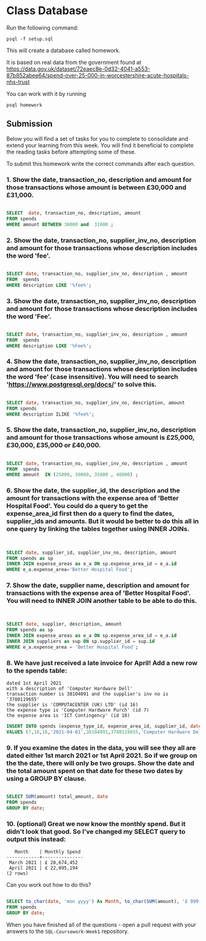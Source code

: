 # Class Database
Run the following command:
```
psql -f setup.sql
```
This will create a database called homework.

It is based on real data from the government found at
https://data.gov.uk/dataset/72eaec8e-0d32-4041-a553-87b852abee64/spend-over-25-000-in-worcestershire-acute-hospitals-nhs-trust

You can work with it by running
```
psql homework
```
## Submission

Below you will find a set of tasks for you to complete to consolidate and extend your learning from this week. You will find it beneficial to complete the reading tasks before attempting some of these.

To submit this homework write the correct commands after each question.

### 1. Show the date, transaction_no, description and amount for those transactions whose amount is between £30,000 and £31,000.
```sql

SELECT  date, transaction_no, description, amount 
FROM spends 
WHERE amount BETWEEN 30000 and  31000 ;
```
### 2. Show the date, transaction_no, supplier_inv_no, description and amount for those transactions whose description includes the word 'fee'.
```sql

SELECT date, transaction_no, supplier_inv_no, description , amount
FROM  spends 
WHERE description LIKE '%fee%';
```
### 3. Show the date, transaction_no, supplier_inv_no, description and amount for those transactions whose description includes the word 'Fee'.
```sql

SELECT date, transaction_no, supplier_inv_no, description , amount
FROM  spends 
WHERE description LIKE '%Fee%';
```
### 4. Show the date, transaction_no, supplier_inv_no, description and amount for those transactions whose description includes the word 'fee' (case insensitive). You will need to search 'https://www.postgresql.org/docs/' to solve this.
```sql

SELECT date, transaction_no, supplier_inv_no, description, amount
FROM spends
WHERE description ILIKE '%fee%';
```
### 5. Show the date, transaction_no, supplier_inv_no, description and amount for those transactions whose amount is £25,000, £30,000, £35,000 or £40,000.
```sql

SELECT date, transaction_no, supplier_inv_no, description , amount
FROM  spends 
WHERE amount  IN (25000, 30000, 35000 , 40000) ;
```
### 6. Show the date, the supplier_id, the description and the amount for transactions with the expense area of 'Better Hospital Food'. You could do a query to get the expense_area_id first then do a query to find the dates, supplier_ids and amounts. But it would be better to do this all in one query by linking the tables together using INNER JOINs.
```sql


SELECT date, supplier_id, supplier_inv_no, description, amount
FROM spends as sp
INNER JOIN expense_areas as e_a ON sp.expense_area_id = e_a.id
WHERE e_a.expense_area='Better Hospital Food';


```
### 7. Show the date, supplier name, description and amount for transactions with the expense area of 'Better Hospital Food'. You will need to INNER JOIN another table to be able to do this.
```sql


SELECT date, supplier, description, amount
FROM spends as sp
INNER JOIN expense_areas as e_a ON sp.expense_area_id = e_a.id
INNER JOIN suppliers as sup ON sp.supplier_id = sup.id
WHERE e_a.expense_area = 'Better Hospital Food';


```
### 8. We have just received a late invoice for April! Add a new row to the spends table:
    dated 1st April 2021
    with a description of 'Computer Hardware Dell'
    transaction number is 38104091 and the supplier's inv no is '3780119655'
    the supplier is 'COMPUTACENTER (UK) LTD' (id 16)
    the expense type is 'Computer Hardware Purch' (id 7)
    the expense area is 'ICT Contingency' (id 18)
```sql
INSERT INTO spends (expense_type_id, expense_area_id, supplier_id, date, transaction_no, supplier_inv_no, description, amount)
VALUES (7,18,16,'2021-04-01',38104091,3780119655,'Computer Hardware Dell', 1, 600);
```
### 9. If you examine the dates in the data, you will see they all are dated either 1st march 2021 or 1st April 2021. So if we group on the the date, there will only be two groups. Show the date and the total amount spent on that date for these two dates by using a GROUP BY clause.
```sql

SELECT SUM(amount) total_amount, date
FROM spends
GROUP BY date;

```
### 10. (optional) Great we now know the monthly spend. But it didn't look that good. So I've changed my SELECT query to output this instead:
```
   Month    | Monthly Spend 
------------+---------------
 March 2021 | £ 28,674,452
 April 2021 | £ 22,895,194
(2 rows)
```
Can you work out how to do this?

```sql

SELECT to_char(date, 'mon yyyy') As Month, to_char(SUM(amount), '£ 999,999,999') AS monthly_spend
FROM spends
GROUP BY date;

```

When you have finished all of the questions - open a pull request with your answers to the `SQL-Coursework-Week1` repository.
